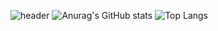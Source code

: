 ![header](https://capsule-render.vercel.app/api?type=waving&text=sseoheo)
![Anurag's GitHub stats](https://github-readme-stats.vercel.app/api?username=sseoheo&show_icons=true&theme=radical)
![Top Langs](https://github-readme-stats.vercel.app/api/top-langs/?username=sseoheo&layout=compact)
